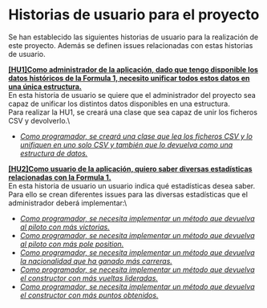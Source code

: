 # Historias de usuario para el proyecto

Se han establecido las siguientes historias de usuario para la realización de este proyecto. Además se definen issues relacionadas con estas historias de usuario.

**[[HU1]Como administrador de la aplicación, dado que tengo disponible los datos históricos de la Formula 1, necesito unificar todos estos datos en una única estructura.](https://github.com/Nastard/F1Department/issues/4)**\
En esta historia de usuario se quiere que el administrador del proyecto sea capaz de unificar los distintos datos disponibles en una estructura.\
Para realizar la HU1, se creará una clase que sea capaz de unir los ficheros CSV y devolverlo.\
- *[Como programador, se creará una clase que lea los ficheros CSV y lo unifiquen en uno solo CSV y también que lo devuelva como una estructura de datos.](https://github.com/Nastard/F1Department/issues/6)*

**[[HU2]Como usuario de la aplicación, quiero saber diversas estadísticas relacionadas con la Formula 1.](https://github.com/Nastard/F1Department/issues/5)**\
En esta historia de usuario un usuario indica qué estadísticas desea saber.\
Para ello se crean diferentes issues para las diversas estadísticas que el administrador deberá implementar:\
- *[Como programador, se necesita implementar un método que devuelva al piloto con más victorias.](https://github.com/Nastard/F1Department/issues/7)*
- *[Como programador, se necesita implementar un método que devuelva al piloto con más pole position.](https://github.com/Nastard/F1Department/issues/8)*
- *[Como programador, se necesita implementar un método que devuelva la nacionalidad que ha ganado más carreras.](https://github.com/Nastard/F1Department/issues/9)*
- *[Como programador, se necesita implementar un método que devuelva el constructor con más vueltas lideradas.](https://github.com/Nastard/F1Department/issues/10)*
- *[Como programador, se necesita implementar un método que devuelva el constructor con más puntos obtenidos.](https://github.com/Nastard/F1Department/issues/11)*
